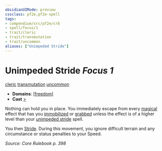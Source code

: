 ```yaml
---
obsidianUIMode: preview
cssclass: pf2e,pf2e-spell
tags:
- compendium/src/pf2e/crb
- spell/focus/1
- trait/cleric
- trait/transmutation
- trait/uncommon
aliases: ["Unimpeded Stride"]
---
```

# Unimpeded Stride *Focus 1*   
[cleric](../../rules/traits/cleric.md)  [transmutation](../../rules/traits/transmutation.md)  [uncommon](../../rules/traits/uncommon.md)  

- **Domains**: [[freedom](../setting/domains.md#Freedom)]
- **Cast** [>](../../rules/core-rulebook/chapter-9-playing-the-game.md#Actions "Single Action") 

Nothing can hold you in place. You immediately escape from every [magical](../../rules/traits/magical.md) effect that has you [immobilized](../../rules/conditions.md#Immobilized) or [grabbed](../../rules/conditions.md#Grabbed) unless the effect is of a higher level than your [unimpeded stride](../../../..//TTRPGShare-Pathfinder-2E-Vault/compendium/spells/unimpeded-stride.md) spell.

You then [Stride](../../rules/actions/stride.md). During this movement, you ignore difficult terrain and any circumstance or status penalties to your Speed.

*Source: Core Rulebook p. 398*